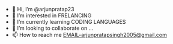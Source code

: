 - 👋 Hi, I’m @arjunpratap23
- 👀 I’m interested in FRELANCING
- 🌱 I’m currently learning CODING LANGUAGES
- 💞️ I’m looking to collaborate on ...
- 📫 How to reach me EMAIL-arjunpratapsingh2005@gmail.com

<!---
arjunpratap23/arjunpratap23 is a ✨ special ✨ repository because its `README.md` (this file) appears on your GitHub profile.
You can click the Preview link to take a look at your changes.
--->
